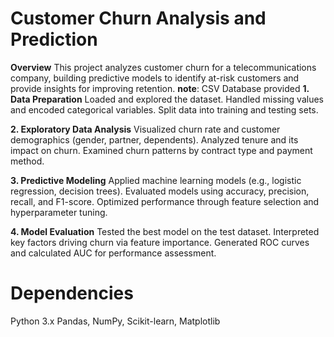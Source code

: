 # Customer Churn Analysis and Prediction

**Overview**
This project analyzes customer churn for a telecommunications company, building predictive models to identify at-risk customers and provide insights for improving retention.
**note**: CSV Database provided
**1. Data Preparation**
Loaded and explored the dataset.
Handled missing values and encoded categorical variables.
Split data into training and testing sets.

**2. Exploratory Data Analysis**
Visualized churn rate and customer demographics (gender, partner, dependents).
Analyzed tenure and its impact on churn.
Examined churn patterns by contract type and payment method.

**3. Predictive Modeling**
Applied machine learning models (e.g., logistic regression, decision trees).
Evaluated models using accuracy, precision, recall, and F1-score.
Optimized performance through feature selection and hyperparameter tuning.

**4. Model Evaluation**
Tested the best model on the test dataset.
Interpreted key factors driving churn via feature importance.
Generated ROC curves and calculated AUC for performance assessment.


# Dependencies
Python 3.x
Pandas, NumPy, Scikit-learn, Matplotlib


